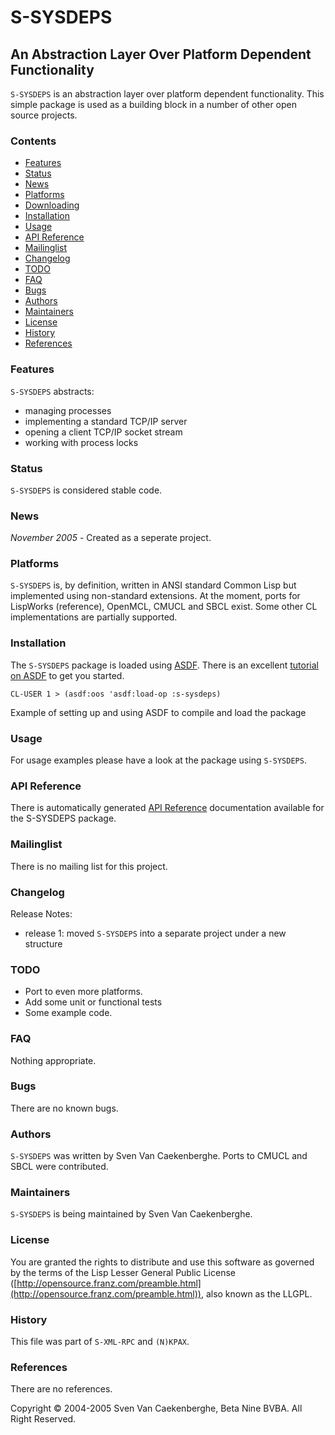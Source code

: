 # S-SYSDEPS

## An Abstraction Layer Over Platform Dependent Functionality

`S-SYSDEPS` is an abstraction layer over platform dependent functionality. This simple package is used as a building block in a number of other open source projects.

### Contents

-   [Features](#features)
-   [Status](#status)
-   [News](#news)
-   [Platforms](#platforms)
-   [Downloading](#downloading)
-   [Installation](#installation)
-   [Usage](#usage)
-   [API Reference](#api)
-   [Mailinglist](#mailinglist)
-   [Changelog](#changelog)
-   [TODO](#tod)
-   [FAQ](#faq)
-   [Bugs](#bugs)
-   [Authors](#authors)
-   [Maintainers](#maintainers)
-   [License](#license)
-   [History](#history)
-   [References](#references)

### Features

`S-SYSDEPS` abstracts:

-   managing processes
-   implementing a standard TCP/IP server
-   opening a client TCP/IP socket stream
-   working with process locks

### Status

`S-SYSDEPS` is considered stable code.

### News

*November 2005* - Created as a seperate project.

### Platforms

`S-SYSDEPS` is, by definition, written in ANSI standard Common Lisp but
implemented using non-standard extensions. At the moment, ports for
LispWorks (reference), OpenMCL, CMUCL and SBCL exist. Some other CL
implementations are partially supported.

### Installation

The `S-SYSDEPS` package is loaded using [ASDF](http://www.cliki.net/asdf).
There is an excellent [tutorial on
ASDF](http://constantly.at/lisp/asdf/) to get you started.

    CL-USER 1 > (asdf:oos 'asdf:load-op :s-sysdeps)

Example of setting up and using ASDF to compile and load the package

### Usage

For usage examples please have a look at the package using `S-SYSDEPS`.

### API Reference

There is automatically generated [API Reference](API.html) documentation
available for the S-SYSDEPS package.

### Mailinglist

There is no mailing list for this project.

### Changelog

Release Notes:

* release 1: moved `S-SYSDEPS` into a separate project under a new structure

### TODO

* Port to even more platforms. 
* Add some unit or functional tests
* Some example code.

### FAQ

Nothing appropriate.

### Bugs

There are no known bugs.

### Authors

`S-SYSDEPS` was written by Sven Van Caekenberghe. Ports to CMUCL and SBCL were contributed.

### Maintainers

`S-SYSDEPS` is being maintained by Sven Van
Caekenberghe.

### License

You are granted the rights to distribute and use this software as
governed by the terms of the Lisp Lesser General Public License
([http://opensource.franz.com/preamble.html](http://opensource.franz.com/preamble.html)),
also known as the LLGPL.

### History

This file was part of `S-XML-RPC` and `(N)KPAX`.

### References

There are no references.

Copyright © 2004-2005 Sven Van Caekenberghe, Beta Nine BVBA. All Right
Reserved.